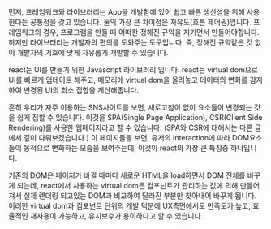 먼저, 프레임워크와 라이브러리는 App을 개발함에 있어 쉽고 빠른 생산성을 위해 사용한다는 공통점을 갖고 있습니다.
둘의 가장 큰 차이점은 자유도(흐름 제어권)입니다. 프레임워크의 경우, 프로그램을 만들 때 어떠한 정해진 규약을 지키면서 만들어야합니다. 하지만 라이브러리는 개발자의 편의를 도와주는 도구입니다. 즉, 정해진 규약같은 것 없이 개발자의 기호에 맞게 자유롭게 개발할 수 있습니다.

react는 UI를 만들기 위한 Javascript 라이브러리 입니다.
react는 virtual dom으로 UI를 빠르게 업데이트 해주고, 메모리에 virtual dom을 올려놓고 데이터의 변화를 감지하여 변경된 UI의 최소 집합을 계산해줍니다.

흔히 우리가 자주 이용하는 SNS사이트를 보면, 새로고침이 없이 요소들이 변경되는 것을 쉽게 접할 수 있습니다. 이것을 SPA(Single Page Application), CSR(Client Side Rendering)를 사용한 웹페이지라고 할 수 있습니다. (SPA와 CSR에 대해서는 다른 글에서 깊이 다뤄보겠습니다.)
이 페이지들을 보면, 유저의 Interaction에 따라 DOM요소들이 동적으로 변화하는 모습을 보여주는데, 이것이 react의 가장 큰 특징중 하나입니다.

기존의 DOM은 페이지가 바뀔 때마다 새로운 HTML을 load하면서 DOM 전체를 바꾸게 되는데, react에서 사용하는 virtual dom은 컴포넌트가 관리하는 값에 의해 만들어져서 실제 렌더링 되고있는 DOM과 비교하여 달라진 부분만 찾아내어 바꾸게 됩니다.
이러한 virtual dom과 컴포넌트 단위의 개발 덕분에 UX측면에서도 만족도가 높고, 효율적인 재사용이 가능하고, 유지보수가 용이하다고 할 수 있습니다.
